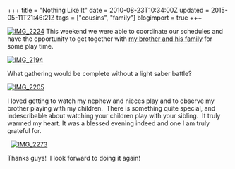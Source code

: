 +++
title = "Nothing Like It"
date = 2010-08-23T10:34:00Z
updated = 2015-05-11T21:46:21Z
tags = ["cousins", "family"]
blogimport = true 
+++

[![IMG_2224](https://latc.s3.amazonaws.com/wp-content/uploads/2010/08/IMG_2224.jpg "IMG_2224")](https://latc.s3.amazonaws.com/wp-content/uploads/2010/08/IMG_2224.jpg) This weekend we were able to coordinate our schedules and have the opportunity to get together with [my brother and his family](http://www.mutheringheights.com/) for some play time.&#160;&#160; 

[![IMG_2194](https://latc.s3.amazonaws.com/wp-content/uploads/2010/08/IMG_2194.jpg "IMG_2194")](https://latc.s3.amazonaws.com/wp-content/uploads/2010/08/IMG_2194.jpg)

What gathering would be complete without a light saber battle?

[![IMG_2205](https://latc.s3.amazonaws.com/wp-content/uploads/2010/08/IMG_2205.jpg "IMG_2205")](https://latc.s3.amazonaws.com/wp-content/uploads/2010/08/IMG_2205.jpg)

I loved getting to watch my nephew and nieces play and to observe my brother playing with my children.&#160; There is something quite special, and indescribable about watching your children play with your sibling.&#160; It truly warmed my heart. It was a blessed evening indeed and one I am truly grateful for.&#160;&#160; 

&#160; [![IMG_2273](https://latc.s3.amazonaws.com/wp-content/uploads/2010/08/IMG_2273.jpg "IMG_2273")](https://latc.s3.amazonaws.com/wp-content/uploads/2010/08/IMG_2273.jpg) 

Thanks guys!&#160; I look forward to doing it again!
